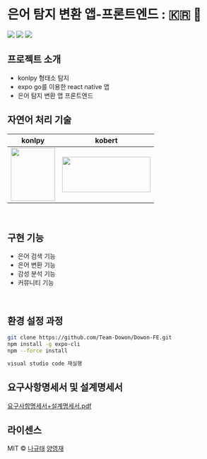 # 은어 탐지 변환 앱-프론트엔드 : 🇰🇷 💬

<img src="https://img.shields.io/badge/React Native-61DAFB?style=for-the-badge&logo=React&logoColor=white"> <img src="https://img.shields.io/badge/Expo Go-000020?style=for-the-badge&logo=Expo&logoColor=white"> <img src="https://img.shields.io/badge/Javascript-F7DF1E?style=for-the-badge&logo=JavaScript&logoColor=white">

## 프로젝트 소개
- konlpy 형태소 탐지
- expo go를 이용한 react native 앱
- 은어 탐지 변환 앱 프론트엔드

## 자연어 처리 기술

|                     konlpy                      |                     kobert                     | 
|:-----------------------------------------------:|:----------------------------------------------:|
| <img src="https://user-images.githubusercontent.com/62326659/201982878-ecad8e50-3210-4b8c-a010-5fcef6cd621d.png" width="100" height="120"/> | <img src="https://user-images.githubusercontent.com/62326659/201983024-3b69b8e2-be3e-4ebf-ba5b-a7e8e19c6e6b.png" width="200" height="80"/> |
<br>

## 구현 기능

- 은어 검색 기능
- 은어 변환 기능
- 감성 분석 기능
- 커뮤니티 기능
<br>

## 환경 설정 과정

```bash
git clone https://github.com/Team-Dowon/Dowon-FE.git
npm install -g expo-cli
npm --force install

visual studio code 재실행
```

## 요구사항명세서 및 설계명세서
[요구사항명세서+설계명세서.pdf](https://github.com/Team-Dowon/Dowon-FE/files/10682441/%2B.pdf)

## 라이센스

MIT &copy; [나규태](mailto:ncb6206@gmail.com) [양영재](mailto:y2336789@gmail.com)
